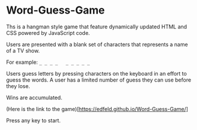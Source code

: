# Word-Guess-Game
Ths is a hangman style game that feature dynamically updated HTML and CSS powered by JavaScript code.

Users are presented with a blank set of characters that represents a name of a TV show.  

For example:   `_ _ _ _   _ _ _ _ _`

Users guess letters by pressing characters on the keyboard in an effort to guess the words.  A user has a limited number of guess they can use before they lose.

Wins are accumulated.  

(Here is the link to the game)[https://edfeld.github.io/Word-Guess-Game/]

Press any key to start.